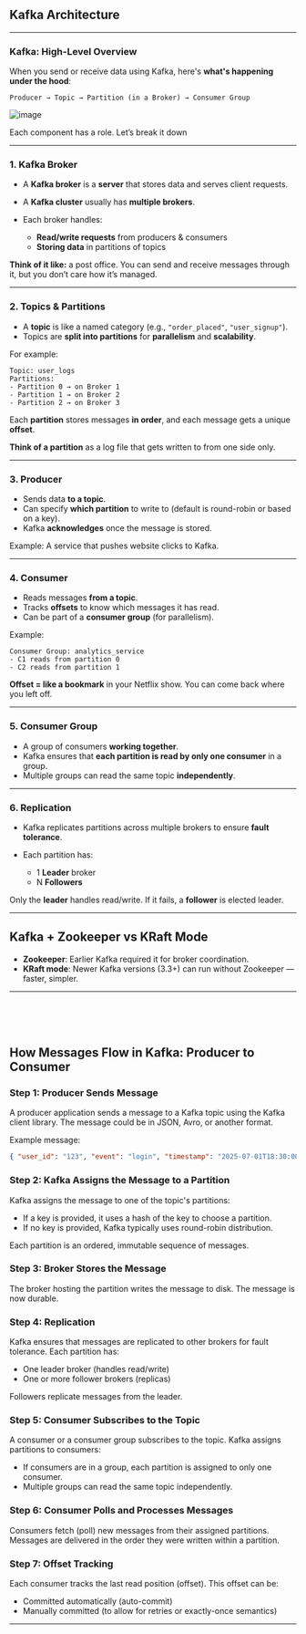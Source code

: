 ##  **Kafka Architecture**

---

###  Kafka: High-Level Overview

When you send or receive data using Kafka, here's **what's happening under the hood**:

```
Producer → Topic → Partition (in a Broker) → Consumer Group
```
![image](https://github.com/user-attachments/assets/d577733f-4293-4fff-9618-b81dc533f98b)

Each component has a role. Let’s break it down 

---

###  1. **Kafka Broker**

* A **Kafka broker** is a **server** that stores data and serves client requests.
* A **Kafka cluster** usually has **multiple brokers**.
* Each broker handles:

  * **Read/write requests** from producers & consumers
  * **Storing data** in partitions of topics

 **Think of it like:** a post office. You can send and receive messages through it, but you don’t care how it’s managed.

---

###  2. **Topics & Partitions**

* A **topic** is like a named category (e.g., `"order_placed"`, `"user_signup"`).
* Topics are **split into partitions** for **parallelism** and **scalability**.

For example:

```
Topic: user_logs
Partitions:
- Partition 0 → on Broker 1
- Partition 1 → on Broker 2
- Partition 2 → on Broker 3
```

Each **partition** stores messages **in order**, and each message gets a unique **offset**.

 **Think of a partition** as a log file that gets written to from one side only.

---

### 3. **Producer**

* Sends data **to a topic**.
* Can specify **which partition** to write to (default is round-robin or based on a key).
* Kafka **acknowledges** once the message is stored.

 Example: A service that pushes website clicks to Kafka.

---

###  4. **Consumer**

* Reads messages **from a topic**.
* Tracks **offsets** to know which messages it has read.
* Can be part of a **consumer group** (for parallelism).

Example:

```
Consumer Group: analytics_service
- C1 reads from partition 0
- C2 reads from partition 1
```

 **Offset = like a bookmark** in your Netflix show. You can come back where you left off.

---

###  5. **Consumer Group**

* A group of consumers **working together**.
* Kafka ensures that **each partition is read by only one consumer** in a group.
* Multiple groups can read the same topic **independently**.

---

###  6. **Replication**

* Kafka replicates partitions across multiple brokers to ensure **fault tolerance**.
* Each partition has:

  * 1 **Leader** broker
  * N **Followers**

Only the **leader** handles read/write. If it fails, a **follower** is elected leader.

---

##  Kafka + Zookeeper vs KRaft Mode

* **Zookeeper**: Earlier Kafka required it for broker coordination.
* **KRaft mode**: Newer Kafka versions (3.3+) can run without Zookeeper — faster, simpler.
---
<br>
<br>
<br>

## How Messages Flow in Kafka: Producer to Consumer

### Step 1: Producer Sends Message

A producer application sends a message to a Kafka topic using the Kafka client library. The message could be in JSON, Avro, or another format.

Example message:

```json
{ "user_id": "123", "event": "login", "timestamp": "2025-07-01T18:30:00" }
```

### Step 2: Kafka Assigns the Message to a Partition

Kafka assigns the message to one of the topic's partitions:

* If a key is provided, it uses a hash of the key to choose a partition.
* If no key is provided, Kafka typically uses round-robin distribution.

Each partition is an ordered, immutable sequence of messages.

### Step 3: Broker Stores the Message

The broker hosting the partition writes the message to disk. The message is now durable.

### Step 4: Replication

Kafka ensures that messages are replicated to other brokers for fault tolerance. Each partition has:

* One leader broker (handles read/write)
* One or more follower brokers (replicas)

Followers replicate messages from the leader.

### Step 5: Consumer Subscribes to the Topic

A consumer or a consumer group subscribes to the topic. Kafka assigns partitions to consumers:

* If consumers are in a group, each partition is assigned to only one consumer.
* Multiple groups can read the same topic independently.

### Step 6: Consumer Polls and Processes Messages

Consumers fetch (poll) new messages from their assigned partitions. Messages are delivered in the order they were written within a partition.

### Step 7: Offset Tracking

Each consumer tracks the last read position (offset). This offset can be:

* Committed automatically (auto-commit)
* Manually committed (to allow for retries or exactly-once semantics)

---
